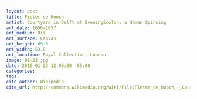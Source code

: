 ```yaml
---
layout: post
title: Pieter de Hooch
artist: Courtyard in Delft at Evening&colon; a Woman Spinning
art_date: 1656–1657
art_medium: Oil
art_surface: Canvas
art_height: 69.3
art_width: 53.8
art_location: Royal Collection, London
image: 01-23.jpg
date: 2016-01-23 12:00:00 -05:00
categories:
tags:
cite_author: Wikipedia
cite_url: http://commons.wikimedia.org/wiki/File:Pieter_de_Hooch_-_Courtyard_in_Delft_at_Evening-_a_Woman_Spinning_-_Google_Art_Project.jpg
---
```

